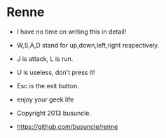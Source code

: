 Renne
=====

* I have no time on writing this in detail!
* W,S,A,D stand for up,down,left,right respectively.
* J is attack, L is run.
* U is useless, don't press it!
* Esc is the exit button.
  
* enjoy your geek life
* Copyright 2013 busuncle.
* https://github.com/busuncle/renne
